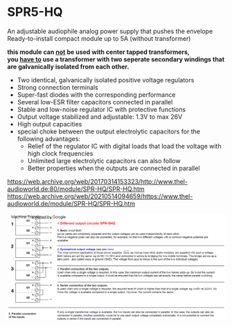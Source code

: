 # SPR5-HQ
An adjustable audiophile analog power supply that pushes the envelope  
Ready-to-install compact module up to 5A (without transformer)  
  
<strong>this module can <ins>not</ins> be used with center tapped transformers,  
you <ins>have to</ins> use a transformer with two seperate secondary windings that are galvanically isolated from each other.</strong>

* Two identical, galvanically isolated positive voltage regulators 
* Strong connection terminals 
* Super-fast diodes with the corresponding performance 
* Several low-ESR filter capacitors connected in parallel 
* Stable and low-noise regulator IC with protective functions 
* Output voltage stabilized and adjustable: 1.3V to max 26V 
* High output capacities 
* special choke between the output electrolytic capacitors for the following advantages: 
  * Relief of the regulator IC with digital loads that load the voltage with high clock frequencies 
  * Unlimited large electrolytic capacitors can also follow
  * Better properties when the outputs are connected in parallel

https://web.archive.org/web/20170314153323/http://www.thel-audioworld.de:80/module/SPR-HQ/SPR-HQ.htm  
https://web.archive.org/web/20210514094659/https://www.thel-audioworld.de/module/SPR-HQ/SPR-HQ.htm  

<img src="/SPR5-HQ/docs/output_variants.png" />
